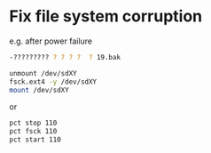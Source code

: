 # Fix file system corruption

e.g. after power failure

```bash
-????????? ? ? ? ?  ? 19.bak
```

```bash
unmount /dev/sdXY
fsck.ext4 -y /dev/sdXY
mount /dev/sdXY
```

or

```bash
pct stop 110
pct fsck 110
pct start 110
```